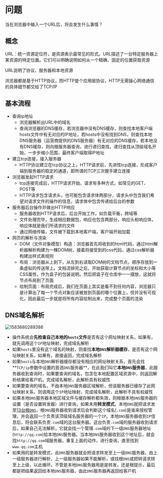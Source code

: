 # 问题

当在浏览器中输入一个URL后，将会发生什么事情？

## 概念

URL：统一资源定位符，是资源表示最常见的形式。URL描述了一台特定服务器上某资源的特定位置。它们可以明确说明如何从一个精确、固定的位置获取资源

URL说明了协议、服务器和本地资源

浏览器都是基于HTTP协议，而HTTP是个应用层协议，HTTP无需操心网络通信的具体细节都交给了TCP/IP

## 基本流程

+ 查询ip地址
  * 浏览器解析出URL中的域名
  * 查询浏览器的DNS缓存，若浏览器中没有DNS缓存，则查找本地客户端hosts文件中有无对应的IP地址，若hosts中没有找到DNS，则查找本地DNS服务器（运营商提供的DNS服务器）有无对应的DNS缓存，若本地没有DNS缓存，则向根服务器查询，进行递归查找，递归查找从顶级域名开始，一步步缩小范围，最终客户端取得IP地址
+ 建立tcp连接，接入服务器
  * HTTP协议建立在tcp协议之上，HTTP请求前，先进性tcp连接，形成客户端到服务器的稳定的通道，即所谓的TCP三次握手建立连接
+ 浏览器发起HTTP请求
  * tcp连接完成后，HTTP请求开始，请求有多种方式，如常见的GET、POST等
  * HTTP请求包含请求头，也可能包含请求体两部分，请求头中包含我们希望对请求文件的操作的信息，请求体中包含传递给后台的参数
+ 服务器后台操作并做出HTTP响应
  * 服务器收到HTTP请求后，后台开始工作，如负载平衡，跨域等
  * 文件处理完毕，生成相应数据包，响应也包含两部分，响应头和响应体，响应体就是我们所请求的文件
  * 通过网络传输，文件被下载到本地客户端，客户端开始加载
+ 网页的解析与渲染
  * DOM（文件对象模型）构造：浏览器首先将收到的html代码，通过html解析器解析构建为一棵DOM树，接着将接受到的css代码，通过css解析器构建出样式表规则
  * 布局：浏览器从上到下，从左到右读取DOM树的文档节点，顺序存放到一条虚拟的传送带上。文档流排完之后，开始获取计算节点的坐标和大小等CSS属性，作为盒子的包装说明。然后把盒子在仓库中一一摆放，这就将节点布局到了页面
  * 绘制页面：布局完成后，我们在页面上其实是看不到任何内容，浏览器只是计算出了每一个节点对象应该被放到页面的哪个位置上，但并没有可视化，因此最后一步就是将所有内容绘制出来，完成整个页面的渲染

## DNS域名解析

![1583680289386](.\1583680289386.png)

+ 操作系统会**先检查自己本地的`hosts`文件**是否有这个网址映射关系，如果有，就先调用这个`IP`地址映射，完成域名解析 
+ 如果`hosts`里没有这个域名的映射，则查找**本地`DNS`解析器缓存**，是否有这个网址映射关系，如果有，直接返回，完成域名解析 
+ 如果`hosts`与本地`DNS`解析器缓存都没有相应的网址映射关系，首先会找**`TCP/ip`参数中设置的首选`DNS`服务器**，在此我们叫它**本地`DNS`服务器**，此服务器收到查询时，如果要查询的域名，包含在本地配置区域资源中，则返回解析结果给客户机，完成域名解析，此解析具有权威性
+ 如果要查询的域名，不由本地`DNS`服务器区域解析，但该服务器已缓存了此网址映射关系，则调用这个`IP`地址映射，完成域名解析，此解析不具有权威性 
+ 如果本地`DNS`服务器本地区域文件与缓存解析都失效，则根据本地`DNS`服务器的设置（是否设置转发器）进行查询，如果未用**转发模式**，本地`DNS`就把请求发至[13台根`DNS`](https://baike.baidu.com/item/%E6%A0%B9%E5%9F%9F%E5%90%8D%E6%9C%8D%E5%8A%A1%E5%99%A8/5907519?fr=aladdin)，根`DNS`服务器收到请求后会判断这个域名(`.com`)是谁来授权管理，并会返回一个负责该顶级域名服务器的一个`IP`。本地`DNS`服务器收到`IP`信息后，将会联系负责`.com`域的这台服务器。这台负责`.com`域的服务器收到请求后，如果自己无法解析，它就会找一个管理`.com`域的下一级`DNS`服务器地址(`http://qq.com`)给本地`DNS`服务器。当本地`DNS`服务器收到这个地址后，就会找`http://qq.com`域服务器，重复上面的动作，进行查询，直至找到`www.qq.com`主机
+ 如果用的是转发模式，此`DNS`服务器就会把请求转发至上一级`DNS`服务器，由上一级服务器进行解析，上一级服务器如果不能解析，或找根`DNS`或把转请求转至上上级，以此循环。不管是本地`DNS`服务器用是是转发，还是根提示，最后都是把结果返回给本地`DNS`服务器，由此`DNS`服务器再返回给客户机
